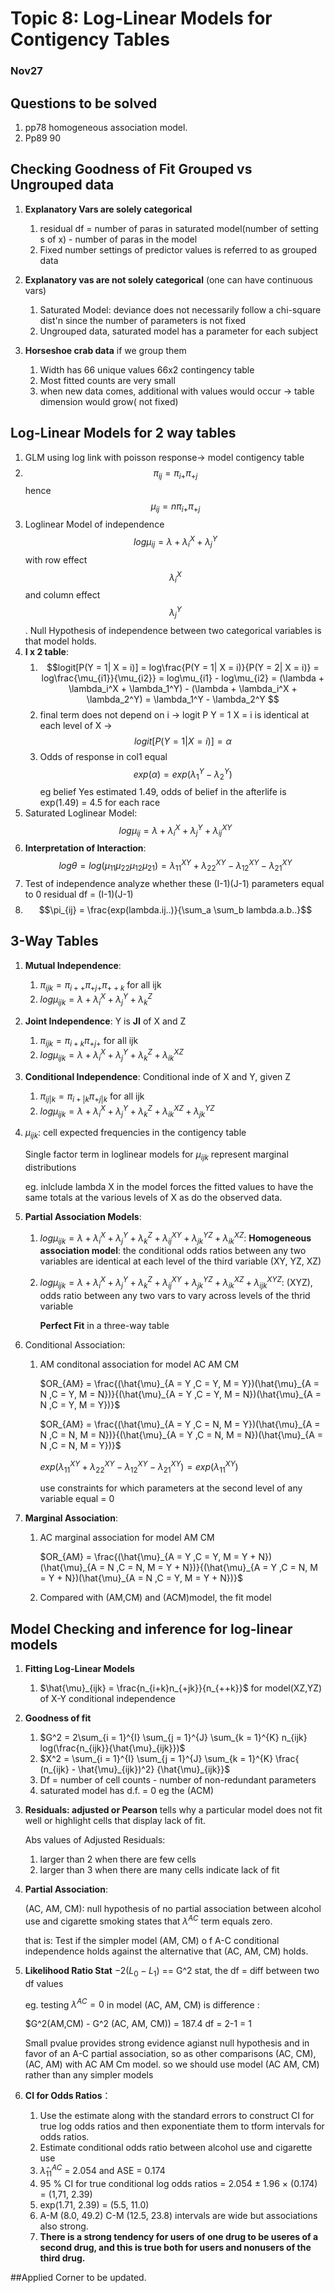 # Topic 8: Log-Linear Models for Contigency Tables

### Nov27

## Questions to be solved

1. pp78 homogeneous association model.
2. Pp89 90


## Checking Goodness of Fit Grouped vs Ungrouped data

1. **Explanatory Vars are solely categorical** 
   1. residual df = number of paras in saturated model(number of setting s of x) - number of paras in the model
   2. Fixed number settings of predictor values is referred to as grouped data
2. **Explanatory vas are not solely categorical** (one can have continuous vars)
   1. Saturated Model: deviance does not necessarily follow a chi-square dist'n since the number of parameters is not fixed
   2. Ungrouped data, saturated model has a parameter for each subject

3. **Horseshoe crab data** if we group them
   1. Width has 66 unique values 66x2 contingency table
   2. Most fitted counts are very small
   3. when new data comes, additional with values would occur -> table dimension would grow( not fixed)



## Log-Linear Models for 2 way tables

1. GLM using log link with poisson response-> model contigency table
2. $$\pi_{ij} = \pi_{i+} \pi_{+j}$$ hence  $$\mu_{ij} = n\pi_{i+} \pi_{+j}$$
3. Loglinear Model of independence $$log\mu_{ij} = \lambda + \lambda_i^X + \lambda_j^Y$$ with row effect $$\lambda_i^X$$ and column effect $$\lambda_j^Y$$. Null Hypothesis of independence between two categorical variables is that model holds.
4. **I x 2 table**: 
   1. $$logit[P(Y = 1| X = i)] = log\frac{P(Y = 1| X = i)}{P(Y = 2| X = i)} = log\frac{\mu_{i1}}{\mu_{i2}} = log\mu_{i1} - log\mu_{i2} = (\lambda + \lambda_i^X + \lambda_1^Y) - (\lambda + \lambda_i^X + \lambda_2^Y) = \lambda_1^Y - \lambda_2^Y $$
   2.  final term does not depend on i -> logit P Y = 1 X = i is identical at each level of X ->$$logit [P (Y = 1 | X = i)] = \alpha$$
   3. Odds of response in col1 equal $$exp(\alpha) = exp(\lambda_1^Y - \lambda_2^Y)$$ eg belief Yes estimated 1.49, odds of belief in the afterlife is exp(1.49) = 4.5 for each race
5. Saturated Loglinear Model: $$log\mu_{ij} = \lambda + \lambda_i^X + \lambda_j^Y + \lambda_{ij}^{XY}$$
6. **Interpretation of Interaction**: $$log\theta = log (\mu_{11} \mu_{22} \mu_{12} \mu_{21})= \lambda_{11}^{XY} + \lambda_{22}^{XY} - \lambda_{12}^{XY} - \lambda_{21}^{XY}$$
7. Test of independence analyze whether these (I-1)(J-1) parameters equal to 0 residual df = (I-1)(J-1)
8. $$\pi_{ij} = \frac{exp(lambda.ij..)}{\sum_a \sum_b lambda.a.b..}$$

## 3-Way Tables

1. **Mutual Independence**: 

   1. $\pi_{ijk} = \pi_{i++}\pi_{+j+}\pi_{++k}$ for all ijk
   2. $log\mu_{ijk} = \lambda + \lambda_i^X + \lambda_j^Y + \lambda_k^Z$

2. **Joint Independence**:  Y is **JI** of X and Z

   1. $\pi_{ijk} = \pi_{i+k}\pi_{+j+}$ for all ijk
   2. $log\mu_{ijk} = \lambda + \lambda_i^X + \lambda_j^Y + \lambda_k^Z + \lambda_{ik}^{XZ}$

3. **Conditional Independence**: Conditional inde of X and Y, given Z

   1. $\pi_{ij|k} = \pi_{i+|k}\pi_{+j|k}$ for all ijk
   2. $log\mu_{ijk} = \lambda + \lambda_i^X + \lambda_j^Y + \lambda_k^Z + \lambda_{ik}^{XZ}+ \lambda_{jk}^{YZ}$

4. $\mu_{ijk}$: cell expected frequencies in the contigency table

   Single factor term in loglinear models for $\mu_{ijk}$ represent marginal distributions

   eg. inlclude lambda X in the model forces the fitted values to have the same totals at the various levels of X as do the observed data.

5. **Partial Association Models**: 

   1. $log\mu_{ijk} = \lambda + \lambda_i^X + \lambda_j^Y + \lambda_k^Z + \lambda_{ij}^{XY} + \lambda_{jk}^{YZ} + \lambda_{ik}^{XZ}$:  **Homogeneous association model**: the conditional odds ratios between any two variables are identical at each level of the third variable (XY, YZ, XZ)

   2. $log\mu_{ijk} = \lambda + \lambda_i^X + \lambda_j^Y + \lambda_k^Z + \lambda_{ij}^{XY} + \lambda_{jk}^{YZ} + \lambda_{ik}^{XZ}+ \lambda_{ijk}^{XYZ}$: (XYZ), odds ratio between any two vars to vary across levels of the thrid variable

      **Perfect Fit** in a three-way table

6. Conditional Association:

   1. AM conditonal association for model AC AM CM

      $OR_{AM} = \frac{(\hat{\mu}_{A = Y ,C = Y, M = Y})(\hat{\mu}_{A = N ,C = Y, M = N})}{(\hat{\mu}_{A = Y ,C = Y, M = N})(\hat{\mu}_{A = N ,C = Y, M = Y})}$

      $OR_{AM} = \frac{(\hat{\mu}_{A = Y ,C = N, M = Y})(\hat{\mu}_{A = N ,C = N, M = N})}{(\hat{\mu}_{A = Y ,C = N, M = N})(\hat{\mu}_{A = N ,C = N, M = Y})}$

      $exp(\lambda_{11}^{XY} + \lambda_{22}^{XY} - \lambda_{12}^{XY} - \lambda_{21}^{XY}) = exp(\lambda_{11}^{XY})$

      use constraints for which parameters at the second level of any variable equal = 0

7. **Marginal Association**:

   1. AC marginal association for model AM CM

      $OR_{AM} = \frac{(\hat{\mu}_{A = Y ,C = Y, M = Y + N})(\hat{\mu}_{A = N ,C = N, M = Y + N})}{(\hat{\mu}_{A = Y ,C = N, M = Y + N})(\hat{\mu}_{A = N ,C = Y, M = Y + N})}$

   2. Compared with (AM,CM) and (ACM)model, the fit model 



## Model Checking and inference for log-linear models

1. **Fitting Log-Linear Models**

   1. $\hat{\mu}_{ijk} = \frac{n_{i+k}n_{+jk}}{n_{++k}}$  for model(XZ,YZ) of X-Y conditional independence

2. **Goodness of fit**

   1. $G^2 = 2\sum_{i = 1}^{I} \sum_{j = 1}^{J} \sum_{k = 1}^{K} n_{ijk} log(\frac{n_{ijk}}{\hat{\mu}_{ijk}})$
   2. $X^2 = \sum_{i = 1}^{I} \sum_{j = 1}^{J} \sum_{k = 1}^{K} \frac{ (n_{ijk} - \hat{\mu}_{ijk})^2} {\hat{\mu}_{ijk}}$
   3. Df = number of cell counts - number of non-redundant parameters
   4. saturated model has d.f. = 0 eg the (ACM)

3. **Residuals: adjusted or Pearson** tells why a particular model does not fit well or highlight cells that display lack of fit.

   Abs values of Adjusted Residuals: 

   1. larger than 2 when there are few cells
   2. larger than 3 when there are many cells indicate lack of fit

4. **Partial Association**:

   (AC, AM, CM): null hypothesis of no partial association between alcohol use and cigarette smoking states that  $\lambda^{AC}$ term equals zero.

   that is: Test if the simpler model (AM, CM) o f A-C conditional independence holds against the alternative that (AC, AM, CM) holds.

5. **Likelihood Ratio Stat** $-2(L_0 - L_1)$ == G^2 stat, the df = diff between two df values

   eg. testing $\lambda^{AC} = 0$ in model (AC, AM, CM) is  difference : 

   $G^2(AM,CM) - G^2 (AC, AM, CM)) = 187.4 df = 2-1 = 1

   Small pvalue provides strong evidence agianst null hypothesis and in favor of an A-C partial association, so as other comparisons (AC, CM), (AC, AM) with AC AM Cm model. so we should use model (AC AM, CM) rather than any simpler models

6. **CI for Odds Ratios**：
   1. Use the estimate along with the standard errors to construct CI for true log odds ratios and then exponentiate them to tform intervals for odds ratios.
   2. Estimate conditional odds ratio between alcohol use and cigarette use
   3. $\hat{\lambda}_{11}^{AC}$ = 2.054 and ASE = 0.174
   4. 95 % CI for true conditional log odds ratios = 2.054 $\pm$ 1.96 $\times$ (0.174) = (1,71, 2.39)
   5. exp(1.71, 2.39) = (5.5, 11.0)
   6. A-M (8.0, 49.2) C-M (12.5, 23.8) intervals are wide but associations also strong.
   7. **There is a strong tendency for users of one drug to be useres of a second drug, and this is true both for users and nonusers of the third drug.**



##Applied Corner to be updated.









